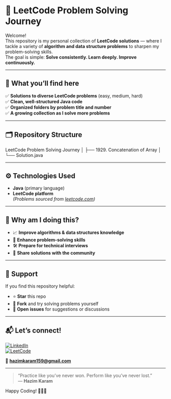 # 🚀 LeetCode Problem Solving Journey

Welcome!  
This repository is my personal collection of **LeetCode solutions** — where I tackle a variety of **algorithm and data structure problems** to sharpen my problem-solving skills.  
The goal is simple: **Solve consistently. Learn deeply. Improve continuously.**

---

## 📌 What you’ll find here

✅ **Solutions to diverse LeetCode problems** (easy, medium, hard)  
✅ **Clean, well-structured Java code**  
✅ **Organized folders by problem title and number**  
✅ **A growing collection as I solve more problems**

---

## 🗂️ Repository Structure

LeetCode Problem Solving Journey
│
├── 1929. Concatenation of Array
│   └── Solution.java

---

## ⚙️ Technologies Used

- **Java** (primary language)
- **LeetCode platform**  
*(Problems sourced from [leetcode.com](https://leetcode.com))*

---

## 🎯 Why am I doing this?

- 📈 **Improve algorithms & data structures knowledge**  
- 🧠 **Enhance problem-solving skills**  
- 🛠️ **Prepare for technical interviews**  
- 💬 **Share solutions with the community**

---

## 🌟 Support

If you find this repository helpful:

- ⭐ **Star** this repo  
- 🍴 **Fork** and try solving problems yourself  
- 🐛 **Open issues** for suggestions or discussions

---

## 📬 Let’s connect!

[![LinkedIn](https://img.shields.io/badge/LinkedIn-Hazim%20Karam-blue?style=flat&logo=linkedin)](https://www.linkedin.com/in/hazim-karam-b14737266)  
[![LeetCode](https://img.shields.io/badge/LeetCode-Hazim%20Karam-red?style=flat&logo=leetcode)](https://leetcode.com/u/Hazim_Karam195/)

📧 **hazimkaram159@gmail.com**

---

> “Practice like you’ve never won. Perform like you’ve never lost.”  
> — **Hazim Karam**

Happy Coding! 👨‍💻✨
